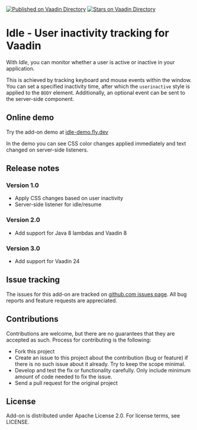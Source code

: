[![Published on Vaadin  Directory](https://img.shields.io/badge/Vaadin%20Directory-published-00b4f0.svg)](https://vaadin.com/directory/component/idle)
[![Stars on Vaadin Directory](https://img.shields.io/vaadin-directory/star/idle.svg)](https://vaadin.com/directory/component/idle)

# Idle - User inactivity tracking for Vaadin

With *Idle*, you can monitor whether a user is active or inactive in your application. 

This is achieved by tracking keyboard and mouse events within the window. You can set a specified inactivity time, after which the `userinactive` style is applied to the `BODY` element. Additionally, an optional event can be sent to the server-side component.

## Online demo

Try the add-on demo at [idle-demo.fly.dev](https://idle-demo.fly.dev)

In the demo you can see CSS color changes applied immediately and text changed on server-side listeners.

## Release notes

### Version 1.0
- Apply CSS changes based on user inactivity
- Server-side listener for idle/resume

### Version 2.0
- Add support for Java 8 lambdas and Vaadin 8

### Version 3.0
- Add support for Vaadin 24


## Issue tracking

The issues for this add-on are tracked on [github.com issues page](https://github.com/samie/Idle/issues). All bug reports and feature 
requests are appreciated. 

## Contributions

Contributions are welcome, but there are no guarantees that they are accepted as such. Process for contributing is the following:
- Fork this project
- Create an issue to this project about the contribution (bug or feature) if there is no such issue about it already. Try to keep the scope minimal.
- Develop and test the fix or functionality carefully. Only include minimum amount of code needed to fix the issue.
- Send a pull request for the original project

## License

Add-on is distributed under Apache License 2.0. For license terms, see LICENSE.

